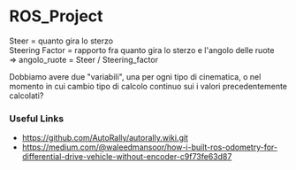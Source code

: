 # ROS_Project

Steer = quanto gira lo sterzo  
Steering Factor = rapporto fra quanto gira lo sterzo e l'angolo delle ruote  
=> angolo_ruote = Steer / Steering_factor

Dobbiamo avere due "variabili", una per ogni tipo di cinematica, o nel momento in cui cambio tipo di calcolo continuo sui i valori precedentemente calcolati?

### Useful Links
* https://github.com/AutoRally/autorally.wiki.git  
* https://medium.com/@waleedmansoor/how-i-built-ros-odometry-for-differential-drive-vehicle-without-encoder-c9f73fe63d87  
